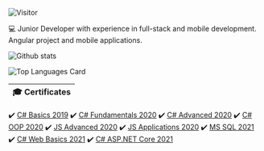  ![Visitor](https://visitor-badge.laobi.icu/badge?page_id=YavorTsanev)

 💻 Junior Developer with experience in full-stack and mobile development. Angular project and mobile applications.

![Github stats](https://github-readme-stats.vercel.app/api?username=YavorTsanev&count_private=true&true&hide=issues&show_icons=true&layout=compact)

![Top Languages Card](https://github-readme-stats.vercel.app/api/top-langs/?username=YavorTsanev&layout=compact)

🎓 Certificates |
------------ |
✔️ [C# Basics 2019](https://softuni.bg/certificates/details/73363/829c2885) 
✔️ [ C# Fundamentals 2020](https://softuni.bg/certificates/details/80136/b25e04c9) 
✔️ [ C# Advanced 2020](https://softuni.bg/certificates/details/83339/463106b4) 
✔️ [C# OOP 2020](https://softuni.bg/certificates/details/95863/ad1d85cb) 
✔️ [JS Advanced 2020](https://softuni.bg/certificates/details/90657/63dfc75f) 
✔️ [JS Applications 2020](https://softuni.bg/certificates/details/95332/6b22eb10)
✔️ [MS SQL 2021](https://softuni.bg/certificates/details/98034/a932e1cd)
✔️ [C# Web Basics 2021](https://softuni.bg/certificates/details/109488/8d2b9560)
✔️ [C# ASP.NET Core 2021](https://softuni.bg/certificates/details/113452/3acbe540)
